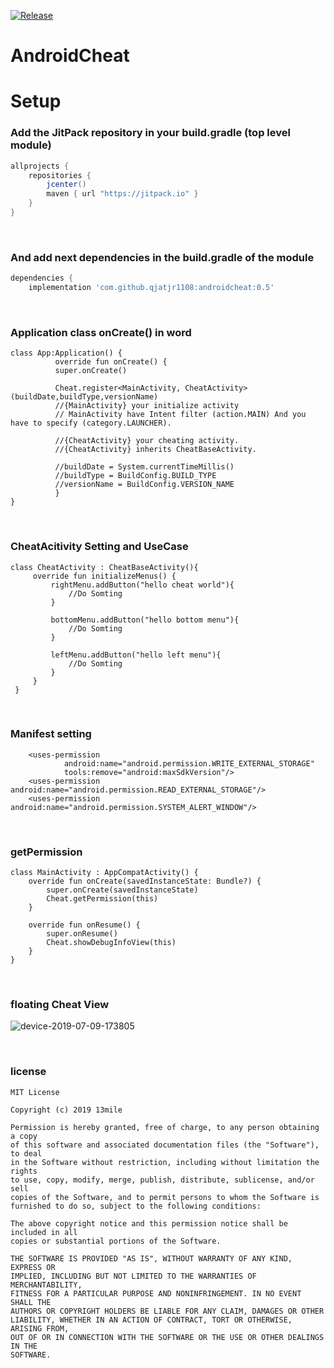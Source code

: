 [![Release](https://jitpack.io/v/qjatjr1108/androidcheat.svg)](https://jitpack.io/#qjatjr1108/androidcheat)

# AndroidCheat


# Setup
### Add the JitPack repository in your build.gradle (top level module)    
```gradle
allprojects {
    repositories {
        jcenter()
        maven { url "https://jitpack.io" }
    }
}
```   
<br>

### And add next dependencies in the build.gradle of the module    
```gradle
dependencies {
    implementation 'com.github.qjatjr1108:androidcheat:0.5'
```
<br>

### Application class onCreate() in word   
```
class App:Application() {
          override fun onCreate() {
          super.onCreate()

          Cheat.register<MainActivity, CheatActivity>(buildDate,buildType,versionName)
          //{MainActivity} your initialize activity 
          // MainActivity have Intent filter (action.MAIN) And you have to specify (category.LAUNCHER).
          
          //{CheatActivity} your cheating activity.
          //{CheatActivity} inherits CheatBaseActivity.
          
          //buildDate = System.currentTimeMillis()
          //buildType = BuildConfig.BUILD_TYPE
          //versionName = BuildConfig.VERSION_NAME
          }
}
```    
<br>

### CheatAcitivity Setting and UseCase   
```
class CheatActivity : CheatBaseActivity(){
     override fun initializeMenus() {
         rightMenu.addButton("hello cheat world"){
             //Do Somting
         }
         
         bottomMenu.addButton("hello bottom menu"){
             //Do Somting
         }
         
         leftMenu.addButton("hello left menu"){
             //Do Somting
         }
     }
 }    
```   
<br>  
 
### Manifest setting     
```
    <uses-permission
            android:name="android.permission.WRITE_EXTERNAL_STORAGE"
            tools:remove="android:maxSdkVersion"/>
    <uses-permission android:name="android.permission.READ_EXTERNAL_STORAGE"/>
    <uses-permission android:name="android.permission.SYSTEM_ALERT_WINDOW"/> 
```
<br>

### getPermission     
```
class MainActivity : AppCompatActivity() {
    override fun onCreate(savedInstanceState: Bundle?) {
        super.onCreate(savedInstanceState)
        Cheat.getPermission(this)
    }

    override fun onResume() {
        super.onResume()
        Cheat.showDebugInfoView(this)
    }
}
```      
<br>

### floating Cheat View     
![device-2019-07-09-173805](https://user-images.githubusercontent.com/39984656/60873300-1fcc5600-a271-11e9-809b-753b8f2128df.png)     

<br>

### license     
```
MIT License

Copyright (c) 2019 13mile

Permission is hereby granted, free of charge, to any person obtaining a copy
of this software and associated documentation files (the "Software"), to deal
in the Software without restriction, including without limitation the rights
to use, copy, modify, merge, publish, distribute, sublicense, and/or sell
copies of the Software, and to permit persons to whom the Software is
furnished to do so, subject to the following conditions:

The above copyright notice and this permission notice shall be included in all
copies or substantial portions of the Software.

THE SOFTWARE IS PROVIDED "AS IS", WITHOUT WARRANTY OF ANY KIND, EXPRESS OR
IMPLIED, INCLUDING BUT NOT LIMITED TO THE WARRANTIES OF MERCHANTABILITY,
FITNESS FOR A PARTICULAR PURPOSE AND NONINFRINGEMENT. IN NO EVENT SHALL THE
AUTHORS OR COPYRIGHT HOLDERS BE LIABLE FOR ANY CLAIM, DAMAGES OR OTHER
LIABILITY, WHETHER IN AN ACTION OF CONTRACT, TORT OR OTHERWISE, ARISING FROM,
OUT OF OR IN CONNECTION WITH THE SOFTWARE OR THE USE OR OTHER DEALINGS IN THE
SOFTWARE.
```
